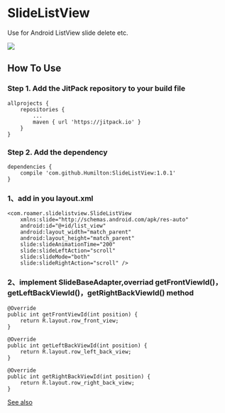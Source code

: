 # SlideListView
Use for Android ListView slide delete etc.

![](https://github.com/LonelyRoamer/SlideListView/blob/master/20150106071617515.gif)  

## How To Use

### Step 1. Add the JitPack repository to your build file
```
allprojects {
    repositories {
        ...
        maven { url 'https://jitpack.io' }
    }
}
```

### Step 2. Add the dependency
```
dependencies {
    compile 'com.github.Humilton:SlideListView:1.0.1'
}
```

### 1、add in you layout.xml
    <com.roamer.slidelistview.SlideListView  
        xmlns:slide="http://schemas.android.com/apk/res-auto"  
        android:id="@+id/list_view"  
        android:layout_width="match_parent"  
        android:layout_height="match_parent"  
        slide:slideAnimationTime="200"  
        slide:slideLeftAction="scroll"  
        slide:slideMode="both"  
        slide:slideRightAction="scroll" />  

### 2、implement SlideBaseAdapter,overriad getFrontViewId()，getLeftBackViewId()，getRightBackViewId() method
    @Override  
    public int getFrontViewId(int position) {  
        return R.layout.row_front_view;  
    }  
      
    @Override  
    public int getLeftBackViewId(int position) {  
        return R.layout.row_left_back_view;  
    }  
      
    @Override  
    public int getRightBackViewId(int position) {  
        return R.layout.row_right_back_view;  
    }  

[See also](http://blog.csdn.net/lonelyroamer/article/details/42439875)


